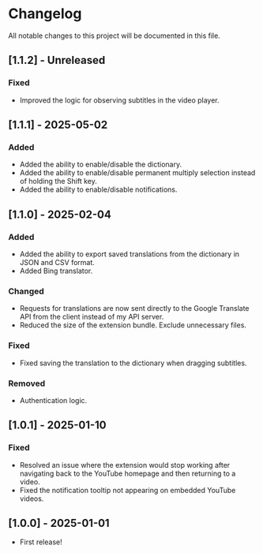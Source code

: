 # Changelog

All notable changes to this project will be documented in this file.

## [1.1.2] - Unreleased

### Fixed
- Improved the logic for observing subtitles in the video player.

## [1.1.1] - 2025-05-02

### Added
- Added the ability to enable/disable the dictionary.
- Added the ability to enable/disable permanent multiply selection instead of holding the Shift key.
- Added the ability to enable/disable notifications.

## [1.1.0] - 2025-02-04

### Added
- Added the ability to export saved translations from the dictionary in JSON and CSV format.
- Added Bing translator.

### Changed
- Requests for translations are now sent directly to the Google Translate API from the client instead of my API server.
- Reduced the size of the extension bundle. Exclude unnecessary files.

### Fixed
- Fixed saving the translation to the dictionary when dragging subtitles.

### Removed
-  Authentication logic.

## [1.0.1] - 2025-01-10

### Fixed
- Resolved an issue where the extension would stop working after navigating back to the YouTube homepage and then returning to a video.
- Fixed the notification tooltip not appearing on embedded YouTube videos.

## [1.0.0] - 2025-01-01

- First release!
